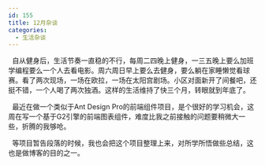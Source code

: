 ```yaml
---
id: 155
title: 12月杂谈
categories:
  - 生活杂谈
---
```

&nbsp; 自从健身后，生活节奏一直稳的不行，每周二四晚上健身，一三五晚上要么加班学编程要么一个人去看电影。周六周日早上要么去健身，要么躺在家睡懒觉看球赛。看了两次现场，一场在欧拉，一场在太阳宫剧场。小区对面新开了间餐吧，还挺不错，一个人喝了两次独酒。这样的生活维持了快三个月，转眼就到年底了。 &nbsp;

&nbsp; 最近在做一个类似于Ant Design Pro的前端组件项目，是个很好的学习机会，这周在写一个基于G2引擎的前端图表组件，难度比我之前接触的问题要稍微大一些，折腾的我够呛。

&nbsp; 等项目暂告段落的时候，我也会把这个项目整理上来，对所学所悟做些总结，这也是做博客的目的之一。

&nbsp; &nbsp;